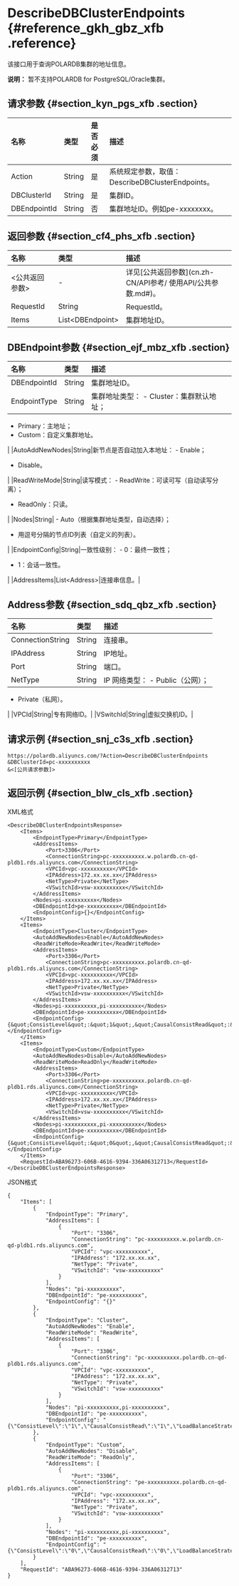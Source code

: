 # DescribeDBClusterEndpoints {#reference_gkh_gbz_xfb .reference}

该接口用于查询POLARDB集群的地址信息。

**说明：** 暂不支持POLARDB for PostgreSQL/Oracle集群。

## 请求参数 {#section_kyn_pgs_xfb .section}

|名称|类型|是否必须|描述|
|:-|:-|:---|:-|
|Action|String|是|系统规定参数，取值：DescribeDBClusterEndpoints。|
|DBClusterId|String|是|集群ID。|
|DBEndpointId|String|否|集群地址ID。例如pe-xxxxxxxx。|

## 返回参数 {#section_cf4_phs_xfb .section}

|名称|类型|描述|
|:-|:-|:-|
|<公共返回参数\>|-|详见[公共返回参数](cn.zh-CN/API参考/ 使用API/公共参数.md#)。|
|RequestId|String|RequestId。|
|Items|List<DBEndpoint\>|集群地址ID。|

## DBEndpoint参数 {#section_ejf_mbz_xfb .section}

|名称|类型|描述|
|:-|:-|:-|
|DBEndpointId|String|集群地址ID。|
|EndpointType|String|集群地址类型： -   Cluster：集群默认地址；
-   Primary：主地址；
-   Custom：自定义集群地址。

 |
|AutoAddNewNodes|String|新节点是否自动加入本地址： -   Enable；
-   Disable。

 |
|ReadWriteMode|String|读写模式： -   ReadWrite：可读可写（自动读写分离）；
-   ReadOnly：只读。

 |
|Nodes|String| -   Auto（根据集群地址类型，自动选择）；
-   用逗号分隔的节点ID列表（自定义的列表）。

 |
|EndpointConfig|String|一致性级别： -   0：最终一致性；
-   1：会话一致性。

 |
|AddressItems|List<Address\>|连接串信息。|

## Address参数 {#section_sdq_qbz_xfb .section}

|名称|类型|描述|
|:-|:-|:-|
|ConnectionString|String|连接串。|
|IPAddress|String|IP地址。|
|Port|String|端口。|
|NetType|String|IP 网络类型： -   Public（公网）；
-   Private（私网）。

 |
|VPCId|String|专有网络ID。|
|VSwitchId|String|虚拟交换机ID。|

## 请求示例 {#section_snj_c3s_xfb .section}

```
https://polardb.aliyuncs.com/?Action=DescribeDBClusterEndpoints
&DBClusterId=pc-xxxxxxxxxx
&<[公共请求参数]>
```

## 返回示例 {#section_blw_cls_xfb .section}

XML格式

```
<DescribeDBClusterEndpointsResponse>  
    <Items>
        <EndpointType>Primary</EndpointType>
        <AddressItems>
            <Port>3306</Port>
            <ConnectionString>pc-xxxxxxxxxx.w.polardb.cn-qd-pldb1.rds.aliyuncs.com</ConnectionString>
            <VPCId>vpc-xxxxxxxxxx</VPCId>
            <IPAddress>172.xx.xx.xx</IPAddress>
            <NetType>Private</NetType>
            <VSwitchId>vsw-xxxxxxxxxx</VSwitchId>
        </AddressItems>
        <Nodes>pi-xxxxxxxxxx</Nodes>
        <DBEndpointId>pe-xxxxxxxxxx</DBEndpointId>
        <EndpointConfig>{}</EndpointConfig>
    </Items>
    <Items>
        <EndpointType>Cluster</EndpointType>
        <AutoAddNewNodes>Enable</AutoAddNewNodes>
        <ReadWriteMode>ReadWrite</ReadWriteMode>
        <AddressItems>
            <Port>3306</Port>
            <ConnectionString>pc-xxxxxxxxxx.polardb.cn-qd-pldb1.rds.aliyuncs.com</ConnectionString>
            <VPCId>vpc-xxxxxxxxxx</VPCId>
            <IPAddress>172.xx.xx.xx</IPAddress>
            <NetType>Private</NetType>
            <VSwitchId>vsw-xxxxxxxxxx</VSwitchId>
        </AddressItems>
        <Nodes>pi-xxxxxxxxxx,pi-xxxxxxxxxx</Nodes>
        <DBEndpointId>pe-xxxxxxxxxx</DBEndpointId>
        <EndpointConfig>{&quot;ConsistLevel&quot;:&quot;1&quot;,&quot;CausalConsistRead&quot;:&quot;1&quot;,&quot;LoadBalanceStrategy&quot;:&quot;load&quot;}</EndpointConfig>
    </Items>
    <Items>
        <EndpointType>Custom</EndpointType>
        <AutoAddNewNodes>Disable</AutoAddNewNodes>
        <ReadWriteMode>ReadOnly</ReadWriteMode>
        <AddressItems>
            <Port>3306</Port>
            <ConnectionString>pe-xxxxxxxxxx.polardb.cn-qd-pldb1.rds.aliyuncs.com</ConnectionString>
            <VPCId>vpc-xxxxxxxxxx</VPCId>
            <IPAddress>172.xx.xx.xx</IPAddress>
            <NetType>Private</NetType>
            <VSwitchId>vsw-xxxxxxxxxx</VSwitchId>
        </AddressItems>
        <Nodes>pi-xxxxxxxxxx,pi-xxxxxxxxxx</Nodes>
        <DBEndpointId>pe-xxxxxxxxxx</DBEndpointId>
        <EndpointConfig>{&quot;ConsistLevel&quot;:&quot;0&quot;,&quot;CausalConsistRead&quot;:&quot;0&quot;,&quot;LoadBalanceStrategy&quot;:&quot;load&quot;}</EndpointConfig>
    </Items>
    <RequestId>ABA96273-606B-4616-9394-336A06312713</RequestId>
</DescribeDBClusterEndpointsResponse>
```

JSON格式

```
{
    "Items": [
        {
            "EndpointType": "Primary",
            "AddressItems": [
                {
                    "Port": "3306",
                    "ConnectionString": "pc-xxxxxxxxxx.w.polardb.cn-qd-pldb1.rds.aliyuncs.com",
                    "VPCId": "vpc-xxxxxxxxxx",
                    "IPAddress": "172.xx.xx.xx",
                    "NetType": "Private",
                    "VSwitchId": "vsw-xxxxxxxxxx"
                }
            ],
            "Nodes": "pi-xxxxxxxxxx",
            "DBEndpointId": "pe-xxxxxxxxxx",
            "EndpointConfig": "{}"
        },
        {
            "EndpointType": "Cluster",
            "AutoAddNewNodes": "Enable",
            "ReadWriteMode": "ReadWrite",
            "AddressItems": [
                {
                    "Port": "3306",
                    "ConnectionString": "pc-xxxxxxxxxx.polardb.cn-qd-pldb1.rds.aliyuncs.com",
                    "VPCId": "vpc-xxxxxxxxxx",
                    "IPAddress": "172.xx.xx.xx",
                    "NetType": "Private",
                    "VSwitchId": "vsw-xxxxxxxxxx"
                }
            ],
            "Nodes": "pi-xxxxxxxxxx,pi-xxxxxxxxxx",
            "DBEndpointId": "pe-xxxxxxxxxx",
            "EndpointConfig": "{\"ConsistLevel\":\"1\",\"CausalConsistRead\":\"1\",\"LoadBalanceStrategy\":\"load\"}"
        },
        {
            "EndpointType": "Custom",
            "AutoAddNewNodes": "Disable",
            "ReadWriteMode": "ReadOnly",
            "AddressItems": [
                {
                    "Port": "3306",
                    "ConnectionString": "pe-xxxxxxxxxx.polardb.cn-qd-pldb1.rds.aliyuncs.com",
                    "VPCId": "vpc-xxxxxxxxxx",
                    "IPAddress": "172.xx.xx.xx",
                    "NetType": "Private",
                    "VSwitchId": "vsw-xxxxxxxxxx"
                }
            ],
            "Nodes": "pi-xxxxxxxxxx,pi-xxxxxxxxxx",
            "DBEndpointId": "pe-xxxxxxxxxx",
            "EndpointConfig": "{\"ConsistLevel\":\"0\",\"CausalConsistRead\":\"0\",\"LoadBalanceStrategy\":\"load\"}"
        }
    ],
    "RequestId": "ABA96273-606B-4616-9394-336A06312713"
}
```

